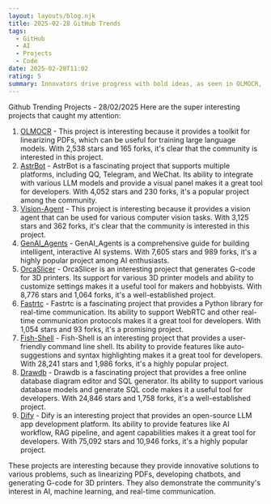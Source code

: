 ```yaml
---
layout: layouts/blog.njk
title: 2025-02-28 GitHub Trends
tags:
  - GitHub
  - AI
  - Projects
  - Code
date: 2025-02-28T11:02
rating: 5
summary: Innovators drive progress with bold ideas, as seen in OLMOCR, linearizing PDFs for LLM datasets, and AstrBot, a multi-platform LLM chatbot, Vision-Agent, a computer vision task master, and other projects, with Dify leading the charge as an open-source LLM app development platform, showcasing the best of AI, machine learning, and real-time communication, with the community pushing innovation forward, and the future unfolding now, with new solutions emerging, and the top projects on Github, including Fish-Shell, Drawdb, and Fastrtc, demonstrating the power of collaboration and innovation.
---
```

Github Trending Projects - 28/02/2025
Here are the super interesting projects that caught my attention:
1. [OLMOCR](https://github.com/allenai/olmocr "A toolkit for linearizing PDFs for LLM datasets/training") - This project is interesting because it provides a toolkit for linearizing PDFs, which can be useful for training large language models. With 2,538 stars and 165 forks, it's clear that the community is interested in this project.
2. [AstrBot](https://github.com/Soulter/AstrBot "A multi-platform LLM chatbot and development framework") - AstrBot is a fascinating project that supports multiple platforms, including QQ, Telegram, and WeChat. Its ability to integrate with various LLM models and provide a visual panel makes it a great tool for developers. With 4,052 stars and 230 forks, it's a popular project among the community.
3. [Vision-Agent](https://github.com/landing-ai/vision-agent "A vision agent for computer vision tasks") - This project is interesting because it provides a vision agent that can be used for various computer vision tasks. With 3,125 stars and 362 forks, it's clear that the community is interested in this project.
4. [GenAI_Agents](https://github.com/NirDiamant/GenAI_Agents "Tutorials and implementations for various Generative AI Agent techniques") - GenAI_Agents is a comprehensive guide for building intelligent, interactive AI systems. With 7,605 stars and 989 forks, it's a highly popular project among AI enthusiasts.
5. [OrcaSlicer](https://github.com/SoftFever/OrcaSlicer "A G-code generator for 3D printers") - OrcaSlicer is an interesting project that generates G-code for 3D printers. Its support for various 3D printer models and ability to customize settings makes it a useful tool for makers and hobbyists. With 8,776 stars and 1,064 forks, it's a well-established project.
6. [Fastrtc](https://github.com/freddyaboulton/fastrtc "A Python library for real-time communication") - Fastrtc is a fascinating project that provides a Python library for real-time communication. Its ability to support WebRTC and other real-time communication protocols makes it a great tool for developers. With 1,054 stars and 93 forks, it's a promising project.
7. [Fish-Shell](https://github.com/fish-shell/fish-shell "A user-friendly command line shell") - Fish-Shell is an interesting project that provides a user-friendly command line shell. Its ability to provide features like auto-suggestions and syntax highlighting makes it a great tool for developers. With 28,241 stars and 1,986 forks, it's a highly popular project.
8. [Drawdb](https://github.com/drawdb-io/drawdb "A free online database diagram editor and SQL generator") - Drawdb is a fascinating project that provides a free online database diagram editor and SQL generator. Its ability to support various database models and generate SQL code makes it a useful tool for developers. With 24,846 stars and 1,758 forks, it's a well-established project.
9. [Dify](https://github.com/langgenius/dify "An open-source LLM app development platform") - Dify is an interesting project that provides an open-source LLM app development platform. Its ability to provide features like AI workflow, RAG pipeline, and agent capabilities makes it a great tool for developers. With 75,092 stars and 10,946 forks, it's a highly popular project.

These projects are interesting because they provide innovative solutions to various problems, such as linearizing PDFs, developing chatbots, and generating G-code for 3D printers. They also demonstrate the community's interest in AI, machine learning, and real-time communication.



